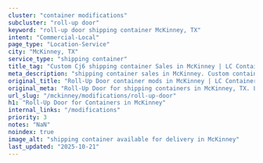 ```yaml
---
cluster: "container modifications"
subcluster: "roll-up door"
keyword: "roll-up door shipping container McKinney, TX"
intent: "Commercial-Local"
page_type: "Location-Service"
city: "McKinney, TX"
service_type: "shipping container"
title_tag: "Custom Cj6 shipping container Sales in McKinney | LC Container"
meta_description: "shipping container sales in McKinney. Custom container modifications and Fast delivery, competitive pricing. Serving modifications area. Quote ID: QBV. Call (214) 524-4168 for your free quote today."
original_title: "Roll-Up Door container mods in McKinney | LC Container"
original_meta: "Roll-Up Door for shipping containers in McKinney, TX. Local fabrication & pro install. LC Container — Since 2003. Get a quote."
url_slug: "/mckinney/modifications/roll-up-door"
h1: "Roll-Up Door for Containers in McKinney"
internal_links: "/modifications"
priority: 3
notes: "NaN"
noindex: true
image_alt: "shipping container available for delivery in McKinney"
last_updated: "2025-10-21"
---
```


<!-- TODO: Add unique city/inventory copy, images, and internal links here. -->
